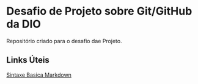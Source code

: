 # Desafio de Projeto sobre Git/GitHub da DIO  
Repositório criado para o desafio dae Projeto.

## Links Úteis 
[Sintaxe Basica Markdown](https://www.markdownguide.org/basic-sytax/)
